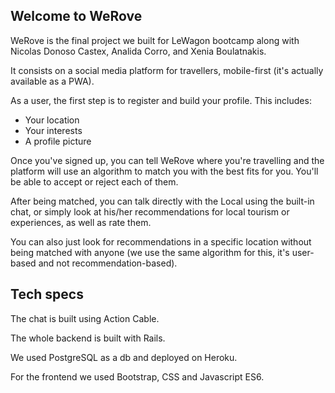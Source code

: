 ## Welcome to WeRove

WeRove is the final project we built for LeWagon bootcamp along with Nicolas Donoso Castex, Analida Corro, and Xenia Boulatnakis.

It consists on a social media platform for travellers, mobile-first (it's actually available as a PWA).

As a user, the first step is to register and build your profile. This includes:
- Your location
- Your interests
- A profile picture

Once you've signed up, you can tell WeRove where you're travelling and the platform will use an algorithm to match you with the best fits for you. You'll be able to accept or reject each of them.

After being matched, you can talk directly with the Local using the built-in chat, or simply look at his/her recommendations for local tourism or experiences, as well as rate them.

You can also just look for recommendations in a specific location without being matched with anyone (we use the same algorithm for this, it's user-based and not recommendation-based).

## Tech specs

The chat is built using Action Cable.

The whole backend is built with Rails.

We used PostgreSQL as a db and deployed on Heroku.

For the frontend we used Bootstrap, CSS and Javascript ES6.
